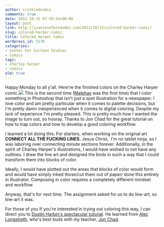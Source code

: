 ```yaml
---
author: crinkledcomix
comments: true
date: 2012-10-15 07:59:54+00:00
layout: post
link: http://juanjosefernandez.com/2012/10/15/colored-harper-comic/
slug: colored-harper-comic
title: Colored Harper Comic
wordpress_id: 1170
categories:
- Center For Cartoon Studies
- Comics
tags:
- charley harper
- comics
old: true
---
```


Happy Monday to all y'all. Here're the finished colors on the Charley Harper comic.![](http://fernandezjuanjose.files.wordpress.com/2012/10/harper_thick_cmyk.jpg)
This is the second time ([Malphas](http://crinkledcomics.com/2012/08/11/malphas-all-gussied-up/) was the first time) that I color something in Photoshop that isn't just a spot illustration for a newspaper. I love color and am pretty particular when it comes to palette decisions, but I'm pretty damn inexperienced when it comes to digital coloring. Despite my lack of experience I'm pretty pleased. This is pretty much how I wanted the image to turn out, so hooray. Thanks to Jon Chad for the great tutorial on how to trap colors and how to develop a good coloring workflow.

I learned a lot doing this. For starters, when working on the original art **CONNECT ALL THE FUCKING LINES.** Jesus Christ,  I'm no tablet ninja, so I was laboring over connecting minute sections forever. Additionally, in the spirit of Charley Harper's illustrations, I would have wished to not have any outlines. I drew the line art and designed the birds in such a way that I could transform them into blocks of color.

Ideally, I would have plotted out the areas that blocks of color would form and would have simply inked those/cut them out of paper/ done this entirely in Illustrator. Composing in color requires a completely different mindset and workflow.

Anyway, that's for next time. The assignment asked for us to do line-art, so line-art it was.

For those of you If you're interested in trying out coloring this way, I can direct you to [Dustin Harbin's spectacular tutorial](http://www.dharbin.com/blog/how-i-do-it-coloring/). He learned from [Alec Longstreth](http://www.alec-longstreth.com/), who's best buds with my teacher, [Jon Chad](http://fizzmont.blogspot.com/).
